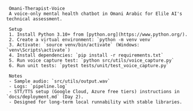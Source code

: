      Omani-Therapist-Voice
     A voice-only mental health chatbot in Omani Arabic for Elile AI's technical assessment.

     Setup
     1. Install Python 3.10+ from [python.org](https://www.python.org/).
     2. Create a virtual environment: `python -m venv venv`
     3. Activate: `source venv/bin/activate` (Windows: `venv\Scripts\activate`)
     4. Install dependencies: `pip install -r requirements.txt`
     5. Run voice capture test: `python src/utils/voice_capture.py`
     6. Run unit tests: `pytest tests/unit/test_voice_capture.py`

     Notes
     - Sample audio: `src/utils/output.wav`
     - Logs: `pipeline.log`
     - STT/TTS setup (Google Cloud, Azure free tiers) instructions in `docs/deployment.md` (Day 2).
     - Designed for long-term local runnability with stable libraries.

